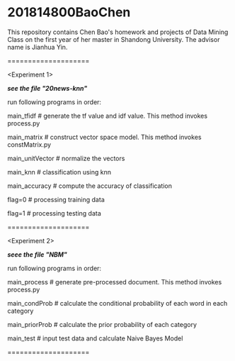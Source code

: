 # 201814800BaoChen
This repository contains Chen Bao's homework and projects of Data Mining Class on the first year of her master in Shandong University. The advisor name is Jianhua Yin. 

====================

<Experiment 1>

***see the file "20news-knn"***

run following programs in order:

main_tfidf # generate the tf value and idf value. This method invokes process.py

main_matrix # construct vector space model. This method invokes constMatrix.py

main_unitVector # normalize the vectors

main_knn # classification using knn

main_accuracy # compute the accuracy of classification

flag=0 # processing training data

flag=1 # processing testing data

====================

<Experiment 2>

***seee the file "NBM"***

run following programs in order:

main_process # generate pre-processed document. This method invokes process.py

main_condProb # calculate the conditional probability of each word in each category

main_priorProb # calculate the prior probability of each category

main_test # input test data and calculate Naive Bayes Model

====================

